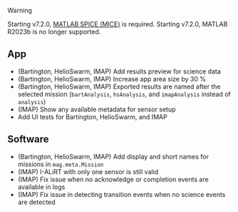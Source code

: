 > [!WARNING]  
> Starting v7.2.0, [MATLAB SPICE (MICE)](https://naif.jpl.nasa.gov/naif/toolkit_MATLAB.html) is required.
> Starting v7.2.0, MATLAB R2023b is no longer supported.

## App

- (Bartington, HelioSwarm, IMAP) Add results preview for science data
- (Bartington, HelioSwarm, IMAP) Increase app area size by 30 %
- (Bartington, HelioSwarm, IMAP) Exported results are named after the selected mission (`bartAnalysis`, `hsAnalysis`, and `imapAnalysis` instead of `analysis`)
- (IMAP) Show any available metadata for sensor setup
- Add UI tests for Bartington, HelioSwarm, and IMAP

## Software

- (Bartington, HelioSwarm, IMAP) Add display and short names for missions in `mag.meta.Mission`
- (IMAP) I-ALiRT with only one sensor is still valid
- (IMAP) Fix issue when no acknowledge or completion events are available in logs
- (IMAP) Fix issue in detecting transition events when no science events are detected
